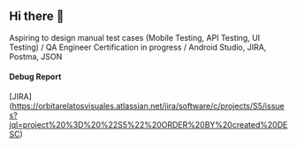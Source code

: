 ## Hi there 👋
Aspiring to design manual test cases (Mobile Testing, API Testing, UI Testing) / QA Engineer Certification in progress / Android Studio, JIRA, Postma, JSON
#### Debug Report
[JIRA] (https://orbitarelatosvisuales.atlassian.net/jira/software/c/projects/S5/issues?jql=project%20%3D%20%22S5%22%20ORDER%20BY%20created%20DESC)
<!--
**marceugenia/marceugenia** is a ✨ _special_ ✨ repository because its `README.md` (this file) appears on your GitHub profile.



